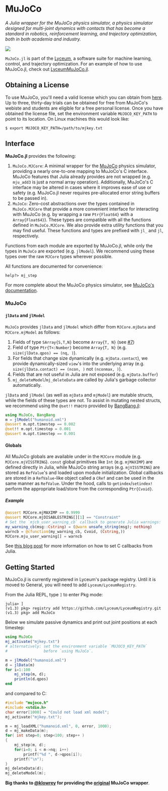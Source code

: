 # MuJoCo

*A Julia wrapper for the MuJoCo physics simulator, a physics simulator designed for
multi-joint dynamics with contacts that has become a standard in robotics,
reinforcement learning, and trajectory optimization, both in both academia and industry.*

![](https://github.com/Lyceum/MuJoCo.jl/workflows/CI/badge.svg)

`MuJoCo.jl` is part of the [Lyceum](https://www.lyceum.ml), a software suite for
machine learning, control, and trajectory optimization. For an example of how to use
MuJoCo.jl, check out [LyceumMuJoCo.jl](https://github.com/Lyceum/LyceumMuJoCo.jl).


## Obtaining a License

To use MuJoCo, you'll need a valid license which you can obtain from
[here](https://www.roboti.us/license.html). Up to three, thirty-day trials can be obtained
for free from MuJoCo's webiste and students are eligible for a free personal license.
Once you have obtained the license file, set the environment variable `MUJOCO_KEY_PATH`
to point to its location. On Linux machines this would look like:
```
$ export MUJOCO_KEY_PATH=/path/to/mjkey.txt
```

## Interface

**MuJoCo.jl** provides the following:

1. `MuJoCo.MJCore`: A minimal wrapper for the [MuJoCo](http://mujoco.org/) physics simulator,
    providing a nearly one-to-one mapping to MuJoCo's C interface. MuJoCo features that Julia already
    provides are not wrapped (e.g. `mju_add3` is just a normal array operation). Additionally, MuJoCo's
    C interface may be altered in cases where it improves ease of use or safety (e.g. MuJoCo.jl never
    requires pre-allocated error string buffers to be passed in).
2. `MuJoCo`: Zero-cost abstractions over the types contained in `MuJoCo.MJCore` that
    provide a more convenient interface for interacting with MuJoCo (e.g. by wrapping a raw
   `Ptr{Float64}` with a `Array{Float64}`). These types are compatible with all the functions
   defined in `MuJoCo.MJCore`. We also provide extra utility functions that you may find useful. These functions and types are prefixed with `jl_` and `jl`, respectively.

Functions from each module are exported by MuJoCo.jl, while only the types in `MuJoCo` are exported (e.g. `jlModel`). We recommend using these types over the raw `MJCore` types wherever possible.

All functions are documented for convenience:
```
help?> mj_step
```

For more complete about the MuJoCo physics simulator, see [MuJoCo's documentation](http://www.mujoco.org/book).


### MuJoCo


#### `jlData` and `jlModel`

`MuJoCo` provides `jlData` and `jlModel` which differ from `MJCore.mjData` and `MJCore.mjModel` as follows:

   1) Fields of type `SArray{S,T,N}` become `Array{T, N}` (see [#7](https://github.com/Lyceum/MuJoCo.jl/issues/7))
   2) Field of type `Ptr{T<:Number}` become `Array{T, N}` (e.g. `size(jlData.qpos) == (nq, )`).
   3) For fields that change size dynamically (e.g. `mjData.contact`), we provide
      dynamically-sized `view`'s into the underlying array (e.g. `size(jlData.contact) == (ncon, )` not `(nconmax, )`).
   4) Fields that are not useful in Julia are not exposed (e.g. `mjData.buffer`)
   5) `mj_deleteModel`/`mj_deleteData` are called by Julia's garbage collector automatically.

`jlData` and `jlModel` (as well as `mjData` and `mjModel`) are mutable structs, while the fields of these types are not. To assist in mutating nested structs, we recommend using the `@set!!` macro provided by [BangBang.jl](https://github.com/tkf/BangBang.jl):
```julia
using MuJoCo, BangBang
m = jlModel("humanoid.xml")
@assert m.opt.timestep == 0.002
@set!! m.opt.timestep = 0.001
@assert m.opt.timestep == 0.001
```

#### Globals

All MuJoCo globals are available under in the `MJCore` module (e.g. `MJCore.mjVISSTRING`).
`const` global primitives like `Int` (e.g. `mjMAXIMP`) are defined directly in Julia, while
MuJoCo string arrays (e.g. `mjVISSTRING`) are stored as `RefValue`'s and loaded upon
module initialization. Global callbacks are stored in a `RefValue`-like object
called a `CRef` and can be used in the same manner as `RefValue`. Under the hood,
calls to `getindex`/`setindex!` perform the appropriate load/store from the corresponding
`Ptr{Cvoid}`.

##### Example

```julia
@assert MJCore.mjMAXIMP == 0.9999
@assert MJCore.mjDISABLESTRING[][1] == "Constraint"
# Set the `mjcb_user_warning_cb` callback to generate Julia warnings:
my_warning_cb(msg::Cstring) = (@warn unsafe_string(msg); nothing)
warncb = @cfunction(my_warning_cb, Cvoid, (Cstring,))
MJCore.mju_user_warning[] = warncb
```

See [this blog post](https://julialang.org/blog/2013/05/callback) for more information on how to set C callbacks from Julia.

## Getting Started

MuJoCo.jl is currently registered in Lyceum's package registry. Until it is moved to General,
you will need to add `Lyceum/LyceumRegistry`.

From the Julia REPL, type `]` to enter Pkg mode:
```julia-repl
julia> ]
(v1.3) pkg> registry add https://github.com/Lyceum/LyceumRegistry.git
(v1.3) pkg> add MuJoCo
```

Below we simulate passive dynamics and print out joint positions
at each timestep:
```julia
using MuJoCo
mj_activate("mjkey.txt")
# alternatively: set the environment variable `MUJOCO_KEY_PATH`
#                before `using MuJoCo`.

m = jlModel("humanoid.xml")
d = jlData(m)
for i=1:100
    mj_step(m, d);
    println(d.qpos)
end
```

and compared to C:
```c
#include "mujoco.h"
#include <stdio.h>
char error[1000] = "Could not load xml model";
mj_activate("mjkey.txt");

m = mj_loadXML("humanoid.xml", 0, error, 1000);
d = mj_makeData(m);
for( int step=0; step<100; step++ )
{
    mj_step(m, d);
    for(i=0; i < m->nq; i++)
        printf("%d ", d->qpos[i]);
    printf("\n");
}
mj_deleteData(d);
mj_deleteModel(m);
```

**Big thanks to [@klowrey](https://github.com/klowrey) for providing the [original](https://github.com/klowrey/MuJoCo.jl) MuJoCo wrapper**.

